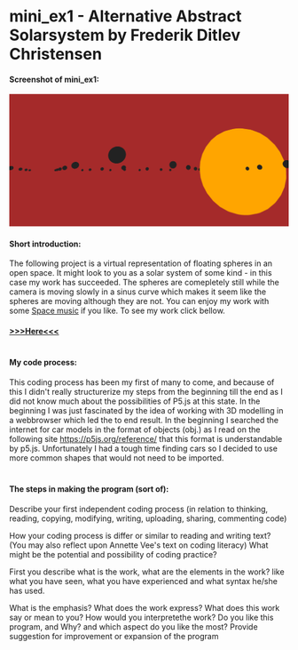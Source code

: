 # mini_ex1 - Alternative Abstract Solarsystem by Frederik Ditlev Christensen
#### Screenshot of mini_ex1:
![alt text](mini_ex1.3.png "Alternative Abstract Solarsystem")
#### Short introduction:
The following project is a virtual representation of floating spheres in an open space. It might look to you as a solar system of some kind - in this case my work has succeeded. The spheres are comepletely still while the camera is moving slowly in a sinus curve which makes it seem like the spheres are moving although they are not.
You can enjoy my work with some [Space music](https://www.youtube.com/watch?v=NDJn0SQehb4) if you like.
To see my work click bellow.
#### [>>>Here<<<](http://rawgit.com/Mightydeeze/mini_ex/mini_ex_main/mini_ex1/Excercises/empty-example/index.html)
#
#### My code process:
This coding process has been my first of many to come, and because of this I didn't really structurerize my steps from the beginning till the end as I did not know much about the possibilities of P5.js at this state. In the beginning I was just fascinated by the idea of working with 3D modelling in a webbrowser which led the to end result. In the beginning I searched the internet for car models in the format of objects (obj.) as I read on the following site https://p5js.org/reference/ that this format is understandable by p5.js. Unfortunately I had a tough time finding cars so I decided to use more common shapes that would not need to be imported. 
#
#### The steps in making the program (sort of):


Describe your first independent coding process (in relation to thinking, reading, copying, modifying, writing, uploading, sharing, commenting code)




How your coding process is differ or similar to reading and writing text? (You may also reflect upon Annette Vee's text on coding literacy)
What might be the potential and possibility of coding practice?



First you describe what is the work, what are the elements in the work? like what you have seen, what you have experienced and what syntax he/she has used.


What is the emphasis? What does the work express? What does this work say or mean to you? How would you interpretethe work?
Do you like this program, and Why? and which aspect do you like the most?
Provide suggestion for improvement or expansion of the program





